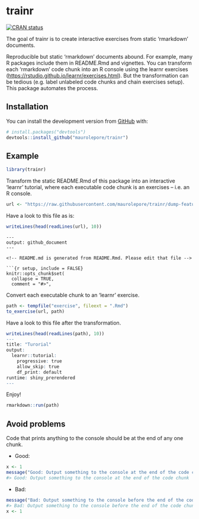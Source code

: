 
<!-- README.md is generated from README.Rmd. Please edit that file -->

# trainr

<!-- badges: start -->

[![CRAN
status](https://www.r-pkg.org/badges/version/trainr)](https://CRAN.R-project.org/package=trainr)
<!-- badges: end -->

The goal of trainr is to create interactive exercises from static
‘rmarkdown’ documents.

Reproducible but static ‘rmarkdown’ documents abound. For example, many
R packages include them in README.Rmd and vignettes. You can transform
each ‘rmarkdown’ code chunk into an R console using the learnr exercises
(<https://rstudio.github.io/learnr/exercises.html>). But the
transformation can be tedious (e.g. label unlabeled code chunks and
chain exercises setup). This package automates the process.

## Installation

You can install the development version from
[GitHub](https://github.com/) with:

``` r
# install.packages("devtools")
devtools::install_github("maurolepore/trainr")
```

## Example

``` r
library(trainr)
```

Transform the static README.Rmd of this package into an interactive
‘learnr’ tutorial, where each executable code chunk is an exercises –
i.e. an R console.

``` r
url <- "https://raw.githubusercontent.com/maurolepore/trainr/dump-features/README.Rmd"
```

Have a look to this file as is:

``` r
writeLines(head(readLines(url), 10))
```

    ---
    output: github_document
    ---
    
    <!-- README.md is generated from README.Rmd. Please edit that file -->
    
    ```{r setup, include = FALSE}
    knitr::opts_chunk$set(
      collapse = TRUE,
      comment = "#>",

Convert each executable chunk to an ‘learnr’ exercise.

``` r
path <- tempfile("exercise", fileext = ".Rmd")
to_exercise(url, path)
```

Have a look to this file after the transformation.

``` r
writeLines(head(readLines(path), 10))
---
title: "Turorial"
output: 
  learnr::tutorial:
    progressive: true
    allow_skip: true
    df_print: default
runtime: shiny_prerendered
---
```

Enjoy\!

``` r
rmarkdown::run(path)
```

## Avoid problems

Code that prints anything to the console should be at the end of any one
chunk.

  - Good:

<!-- end list -->

``` r
x <- 1
message("Good: Output something to the console at the end of the code chunk")
#> Good: Output something to the console at the end of the code chunk
```

  - Bad:

<!-- end list -->

``` r
message("Bad: Output something to the console before the end of the code chunk")
#> Bad: Output something to the console before the end of the code chunk
x <- 1
```
